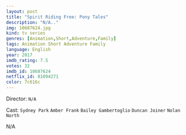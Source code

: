 ```yaml
---
layout: post
title: "Spirit Riding Free: Pony Tales"
description: "N/A.."
img: 10687624.jpg
kind: tv series
genres: [Animation,Short,Adventure,Family]
tags: Animation Short Adventure Family 
language: English
year: 2017
imdb_rating: 7.5
votes: 32
imdb_id: 10687624
netflix_id: 81094271
color: 7c616c
---
```

Director: `N/A`  

Cast: `Sydney Park` `Amber Frank` `Bailey Gambertoglio` `Duncan Joiner` `Nolan North` 

N/A
